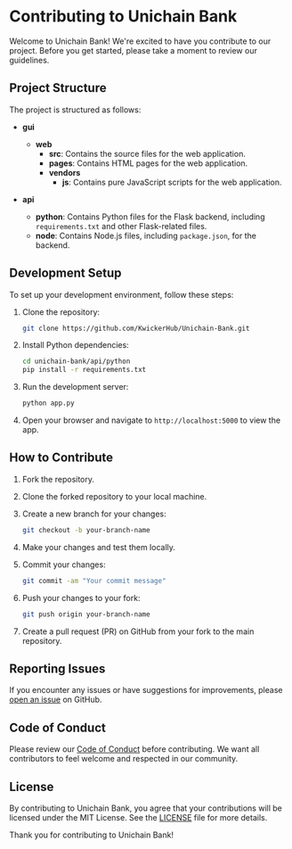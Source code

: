 # Contributing to Unichain Bank

Welcome to Unichain Bank! We're excited to have you contribute to our project. Before you get started, please take a moment to review our guidelines.

## Project Structure

The project is structured as follows:

- **gui**
  - **web**
    - **src**: Contains the source files for the web application.
    - **pages**: Contains HTML pages for the web application.
    - **vendors**
      - **js**: Contains pure JavaScript scripts for the web application.

- **api**
  - **python**: Contains Python files for the Flask backend, including `requirements.txt` and other Flask-related files.
  - **node**: Contains Node.js files, including `package.json`, for the backend.

## Development Setup

To set up your development environment, follow these steps:

1. Clone the repository:

   ```bash
   git clone https://github.com/KwickerHub/Unichain-Bank.git
   ```

2. Install Python dependencies:

   ```bash
   cd unichain-bank/api/python
   pip install -r requirements.txt
   ```

3. Run the development server:

   ```bash
   python app.py
   ```

4. Open your browser and navigate to `http://localhost:5000` to view the app.

## How to Contribute

1. Fork the repository.
2. Clone the forked repository to your local machine.
3. Create a new branch for your changes:

   ```bash
   git checkout -b your-branch-name
   ```

4. Make your changes and test them locally.
5. Commit your changes:

   ```bash
   git commit -am "Your commit message"
   ```

6. Push your changes to your fork:

   ```bash
   git push origin your-branch-name
   ```

7. Create a pull request (PR) on GitHub from your fork to the main repository.

## Reporting Issues

If you encounter any issues or have suggestions for improvements, please [open an issue](https://github.com/KwickerHub/Unichain-Bank/issues) on GitHub.

## Code of Conduct

Please review our [Code of Conduct](CODE_OF_CONDUCT.md) before contributing. We want all contributors to feel welcome and respected in our community.

## License

By contributing to Unichain Bank, you agree that your contributions will be licensed under the MIT License. See the [LICENSE](LICENSE) file for more details.

Thank you for contributing to Unichain Bank!
